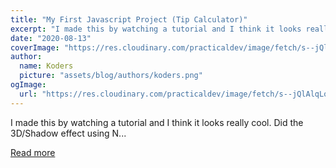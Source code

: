 ```yaml
---
title: "My First Javascript Project (Tip Calculator)"
excerpt: "I made this by watching a tutorial and I think it looks really cool. Did the 3D/Shadow effect using N..."
date: "2020-08-13"
coverImage: "https://res.cloudinary.com/practicaldev/image/fetch/s--jQlAlqLo--/c_imagga_scale,f_auto,fl_progressive,h_420,q_auto,w_1000/https://dev-to-uploads.s3.amazonaws.com/i/ja7jbvd2957b45r6idav.png"
author:
  name: Koders
  picture: "assets/blog/authors/koders.png"
ogImage:
  url: "https://res.cloudinary.com/practicaldev/image/fetch/s--jQlAlqLo--/c_imagga_scale,f_auto,fl_progressive,h_420,q_auto,w_1000/https://dev-to-uploads.s3.amazonaws.com/i/ja7jbvd2957b45r6idav.png"
---
```


I made this by watching a tutorial and I think it looks really cool. Did the 3D/Shadow effect using N...

[Read more](https://dev.to/erdn0/my-first-javascript-project-tip-calculator-4nhp)
